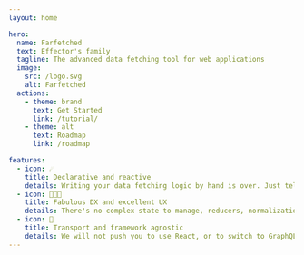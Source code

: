 ```yaml
---
layout: home

hero:
  name: Farfetched
  text: Effector's family
  tagline: The advanced data fetching tool for web applications
  image:
    src: /logo.svg
    alt: Farfetched
  actions:
    - theme: brand
      text: Get Started
      link: /tutorial/
    - theme: alt
      text: Roadmap
      link: /roadmap

features:
  - icon: ☄️
    title: Declarative and reactive
    details: Writing your data fetching logic by hand is over. Just tell us what do you want, and we will handle the rest — dependant queries, stale data, and more.
  - icon: 👩🏽‍💻
    title: Fabulous DX and excellent UX
    details: There's no complex state to manage, reducers, normalization systems or heavy configurations to understand. It just works, and it works fast.
  - icon: 🚀
    title: Transport and framework agnostic
    details: We will not push you to use React, or to switch to GraphQL. Your application is yours, we are here to help you with boring parts and complex cases.
---
```


<script setup>
import {
  VPTeamPage,
  VPTeamPageTitle,
  VPTeamMembers,
  VPTeamPageSection
} from 'vitepress/theme'

import { data as contributors} from './contributors.data';
import members from './core_team.data.json';
</script>

<VPTeamPage>
  <VPTeamPageTitle>
    <template #title>Meet the team</template>
  </VPTeamPageTitle>
  <VPTeamMembers :members="members" />

  <VPTeamPageSection>
    <template #title>Contributors</template>
    <template #members>
      <VPTeamMembers size="small" :members="contributors" />
    </template>
  </VPTeamPageSection>
</VPTeamPage>
